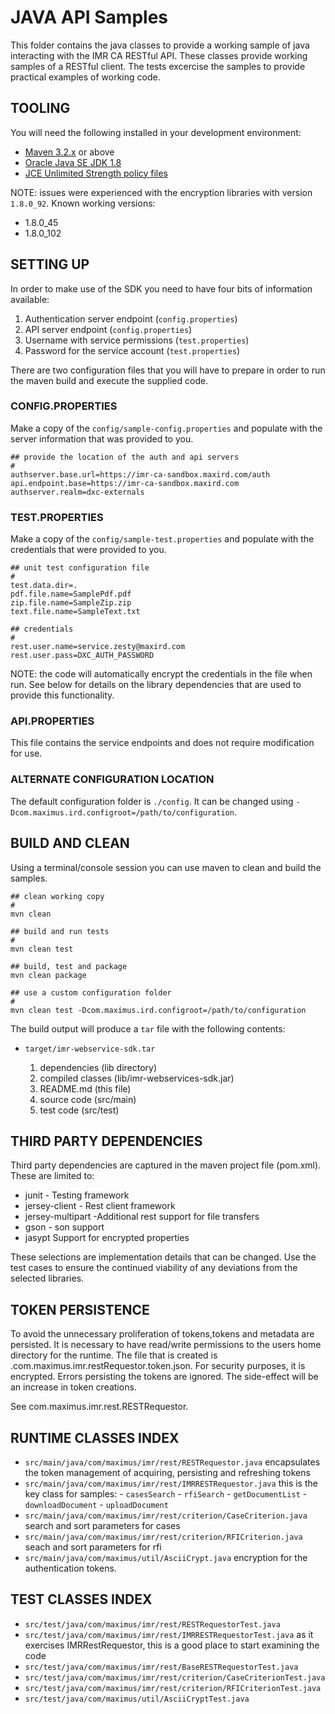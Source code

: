 # JAVA API Samples

This folder contains the java classes to provide a working sample of java interacting with the IMR CA RESTful API.
These classes provide working samples of a RESTful client.  The tests excercise the samples to provide practical examples
of working code.

## TOOLING

You will need the following installed in your development environment:

- [Maven 3.2.x](https://maven.apache.org) or above
- [Oracle Java SE JDK 1.8](http://www.oracle.com/technetwork/java/javase/downloads/jdk8-downloads-2133151.html)
- [JCE Unlimited Strength policy files](http://www.oracle.com/technetwork/java/javase/downloads/jce8-download-2133166.html)

NOTE: issues were experienced with the encryption libraries with version `1.8.0_92`. Known working versions:

- 1.8.0_45
- 1.8.0_102

## SETTING UP

In order to make use of the SDK you need to have four bits of information available:

1. Authentication server endpoint (`config.properties`)
1. API server endpoint (`config.properties`)
1. Username with service permissions (`test.properties`)
1. Password for the service account (`test.properties`)

There are two configuration files that you will have to prepare in order to run the maven build
and execute the supplied code.

### CONFIG.PROPERTIES

Make a copy of the `config/sample-config.properties` and populate with the server information that
was provided to you.

    ## provide the location of the auth and api servers
    #
    authserver.base.url=https://imr-ca-sandbox.maxird.com/auth
    api.endpoint.base=https://imr-ca-sandbox.maxird.com
    authserver.realm=dxc-externals

### TEST.PROPERTIES

Make a copy of the `config/sample-test.properties` and populate with the credentials that were provided
to you.

    ## unit test configuration file
    #
    test.data.dir=.
    pdf.file.name=SamplePdf.pdf
    zip.file.name=SampleZip.zip
    text.file.name=SampleText.txt

    ## credentials
    #
    rest.user.name=service.zesty@maxird.com
    rest.user.pass=DXC_AUTH_PASSWORD

NOTE: the code will automatically encrypt the credentials in the file when run. See below for details
on the library dependencies that are used to provide this functionality.

### API.PROPERTIES

This file contains the service endpoints and does not require modification for use.

### ALTERNATE CONFIGURATION LOCATION

The default configuration folder is `./config`. It can be changed using
`-Dcom.maximus.ird.configroot=/path/to/configuration`.

## BUILD AND CLEAN

Using a terminal/console session you can use maven to clean and build the samples.

```shellscript
## clean working copy
#
mvn clean

## build and run tests
#
mvn clean test

## build, test and package
mvn clean package

## use a custom configuration folder
#
mvn clean test -Dcom.maximus.ird.configroot=/path/to/configuration

```

The build output will produce a `tar` file with the following contents:

- `target/imr-webservice-sdk.tar`

    1. dependencies (lib directory)
    1. compiled classes (lib/imr-webservices-sdk.jar)
    1. README.md (this file)
    1. source code (src/main)
    1. test code (src/test)

## THIRD PARTY DEPENDENCIES

Third party dependencies are captured in the maven project file (pom.xml).  These are limited to:

- junit -  Testing framework
- jersey-client - Rest client framework
- jersey-multipart -Additional rest support for file transfers
- gson - son support
- jasypt Support for encrypted properties

These selections are implementation details that can be changed.  Use the test cases to ensure the continued viability of
any deviations from the selected libraries.

## TOKEN PERSISTENCE

To avoid the unnecessary proliferation of tokens,tokens and metadata are persisted.
It is necessary to have read/write permissions to the users home directory for the runtime.
The file that is created is .com.maximus.imr.restRequestor.token.json.  For security purposes, it is encrypted.
Errors persisting the tokens are ignored.  The side-effect will be an increase in token creations.

See com.maximus.imr.rest.RESTRequestor.

## RUNTIME CLASSES INDEX

- `src/main/java/com/maximus/imr/rest/RESTRequestor.java`
    encapsulates the token management of acquiring, persisting and refreshing tokens
- `src/main/java/com/maximus/imr/rest/IMRRESTRequestor.java`
    this is the key class for samples:
        - `casesSearch`
        - `rfiSearch`
        - `getDocumentList`
        - `downloadDocument`
        - `uploadDocument`
- `src/main/java/com/maximus/imr/rest/criterion/CaseCriterion.java`
    search and sort parameters for cases
- `src/main/java/com/maximus/imr/rest/criterion/RFICriterion.java`
    seach and sort parameters for rfi
- `src/main/java/com/maximus/util/AsciiCrypt.java`
    encryption for the authentication tokens.

## TEST CLASSES INDEX

- `src/test/java/com/maximus/imr/rest/RESTRequestorTest.java`
- `src/test/java/com/maximus/imr/rest/IMRRESTRequestorTest.java`
    as it exercises IMRRestRequestor, this is a good place to start examining the code
- `src/test/java/com/maximus/imr/rest/BaseRESTRequestorTest.java`
- `src/test/java/com/maximus/imr/rest/criterion/CaseCriterionTest.java`
- `src/test/java/com/maximus/imr/rest/criterion/RFICriterionTest.java`
- `src/test/java/com/maximus/util/AsciiCryptTest.java`
